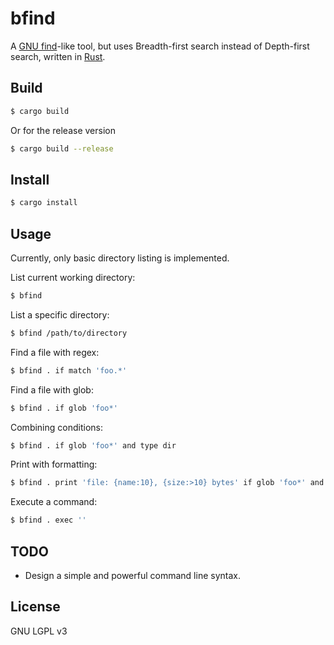 # bfind
A [GNU find](https://www.gnu.org/software/findutils/)-like tool, but uses Breadth-first search instead of Depth-first
search, written in [Rust](https://www.rust-lang.org/).

## Build

```sh
$ cargo build
```

Or for the release version

```sh
$ cargo build --release
```

## Install

```sh
$ cargo install
```

## Usage

Currently, only basic directory listing is implemented.

List current working directory:

```sh
$ bfind
```

List a specific directory:

```sh
$ bfind /path/to/directory
```

Find a file with regex:

```sh
$ bfind . if match 'foo.*'
```

Find a file with glob:

```sh
$ bfind . if glob 'foo*'
```

Combining conditions:

```sh
$ bfind . if glob 'foo*' and type dir
```

Print with formatting:

```sh
$ bfind . print 'file: {name:10}, {size:>10} bytes' if glob 'foo*' and size-lt 1MiB
```

Execute a command:

```sh
$ bfind . exec ''
```

## TODO

- Design a simple and powerful command line syntax.

## License

GNU LGPL v3
